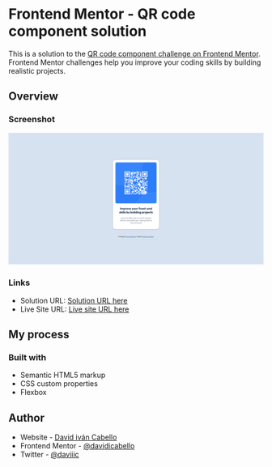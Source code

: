 # Frontend Mentor - QR code component solution

This is a solution to the [QR code component challenge on Frontend Mentor](https://www.frontendmentor.io/challenges/qr-code-component-iux_sIO_H). Frontend Mentor challenges help you improve your coding skills by building realistic projects.

## Overview

### Screenshot

![](/public/images/Screenshot%202022-11-25%20at%2013-08-24%20Frontend%20Mentor%20QR%20code%20component.png)

### Links

- Solution URL: [Solution URL here](https://github.com/davidicabello)
- Live Site URL: [Live site URL here](https://qrcodefrontendmentor.web.app/)

## My process

### Built with

- Semantic HTML5 markup
- CSS custom properties
- Flexbox

## Author

- Website - [David iván Cabello](https://github.com/davidicabello)
- Frontend Mentor - [@davidicabello](https://www.frontendmentor.io/profile/davidicabello)
- Twitter - [@daviiic](https://twitter.com/daviiic)


